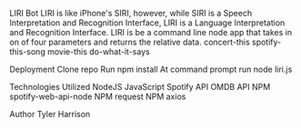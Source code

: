 LIRI Bot
LIRI is like iPhone's SIRI, however, while SIRI is a Speech Interpretation and Recognition Interface, LIRI is a Language Interpretation and Recognition Interface. LIRI is be a command line node app that takes in on of four parameters and returns the relative data.
concert-this spotify-this-song movie-this do-what-it-says

Deployment
Clone repo
Run npm install
At command prompt run node liri.js <pass in an instruction from above>

Technologies Utilized
NodeJS
JavaScript
Spotify API
OMDB API
NPM spotify-web-api-node
NPM request
NPM axios

Author
Tyler Harrison